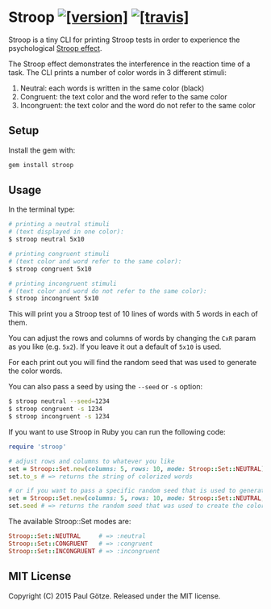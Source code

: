 # Stroop [![[version]](https://badge.fury.io/rb/stroop.svg)](http://badge.fury.io/rb/stroop)  [![[travis]](https://travis-ci.org/paulgoetze/stroop.png)](https://travis-ci.org/paulgoetze/stroop)

Stroop is a tiny CLI for printing Stroop tests in order to experience the psychological [Stroop effect](https://en.wikipedia.org/wiki/Stroop_effect).

The Stroop effect demonstrates the interference in the reaction time of a task.
The CLI prints a number of color words in 3 different stimuli:

1. Neutral: each words is written in the same color (black)
2. Congruent: the text color and the word refer to the same color
3. Incongruent: the text color and the word do not refer to the same color

## Setup

Install the gem with:

```ruby
gem install stroop
```

## Usage

In the terminal type:

```bash
# printing a neutral stimuli
# (text displayed in one color):
$ stroop neutral 5x10

# printing congruent stimuli
# (text color and word refer to the same color):
$ stroop congruent 5x10

# printing incongruent stimuli
# (text color and word do not refer to the same color):
$ stroop incongruent 5x10
```

This will print you a Stroop test of 10 lines of words with 5 words in each of them.

You can adjust the rows and columns of words by changing the `CxR` param as you like (e.g. `5x2`). If you leave it out a default of `5x10` is used.

For each print out you will find the random seed that was used to generate the color words.

You can also pass a seed by using the `--seed` or `-s` option:

```bash
$ stroop neutral --seed=1234 
$ stroop congruent -s 1234 
$ stroop incongruent -s 1234
```

If you want to use Stroop in Ruby you can run the following code:

```ruby
require 'stroop'

# adjust rows and columns to whatever you like
set = Stroop::Set.new(columns: 5, rows: 10, mode: Stroop::Set::NEUTRAL)
set.to_s # => returns the string of colorized words

# or if you want to pass a specific random seed that is used to generate the set:
set = Stroop::Set.new(columns: 5, rows: 10, mode: Stroop::Set::NEUTRAL, seed: 1234)
set.seed # => returns the random seed that was used to create the color words
```

The available Stroop::Set modes are:

```ruby
Stroop::Set::NEUTRAL     # => :neutral
Stroop::Set::CONGRUENT   # => :congruent
Stroop::Set::INCONGRUENT # => :incongruent
```

## MIT License

Copyright (C) 2015 Paul Götze. Released under the MIT license.
